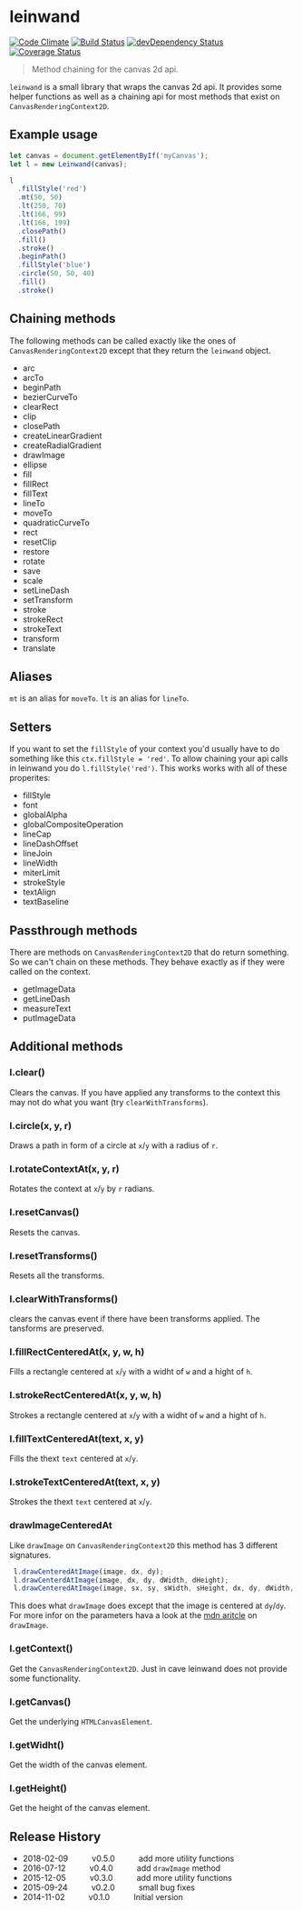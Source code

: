 # leinwand
[![Code Climate](https://codeclimate.com/github/tillarnold/leinwand/badges/gpa.svg)](https://codeclimate.com/github/tillarnold/leinwand)
[![Build Status](https://travis-ci.org/tillarnold/leinwand.svg?branch=master)](https://travis-ci.org/tillarnold/leinwand)
[![devDependency Status](https://david-dm.org/tillarnold/leinwand/dev-status.svg)](https://david-dm.org/tillarnold/leinwand#info=devDependencies)
[![Coverage Status](https://img.shields.io/coveralls/tillarnold/leinwand.svg)](https://coveralls.io/r/tillarnold/leinwand?branch=master)


> Method chaining for the canvas 2d api.

`leinwand` is a small library that wraps the canvas 2d api. It provides some helper functions as well as a chaining api for
most methods that exist on `CanvasRenderingContext2D`.

## Example usage

```js
let canvas = document.getElementByIf('myCanvas');
let l = new Leinwand(canvas);

l
  .fillStyle('red')
  .mt(50, 50)
  .lt(250, 70)
  .lt(166, 99)
  .lt(166, 199)
  .closePath()
  .fill()
  .stroke()
  .beginPath()
  .fillStyle('blue')
  .circle(50, 50, 40)
  .fill()
  .stroke()

```

## Chaining methods

The following methods can be called exactly like the ones of `CanvasRenderingContext2D` except that they return the `leinwand` object.

- arc
- arcTo
- beginPath
- bezierCurveTo
- clearRect
- clip
- closePath
- createLinearGradient
- createRadialGradient
- drawImage
- ellipse
- fill
- fillRect
- fillText
- lineTo
- moveTo
- quadraticCurveTo
- rect
- resetClip
- restore
- rotate
- save
- scale
- setLineDash
- setTransform
- stroke
- strokeRect
- strokeText
- transform
- translate

## Aliases
`mt` is an alias for `moveTo`. `lt` is an alias for `lineTo`.

## Setters
If you want to set the `fillStyle` of your context you'd usually have to do something like this `ctx.fillStyle = 'red'`.
To allow chaining your api calls in leinwand you do `l.fillStyle('red')`. This works works with all of these properites:

- fillStyle
- font
- globalAlpha
- globalCompositeOperation
- lineCap
- lineDashOffset
- lineJoin
- lineWidth
- miterLimit
- strokeStyle
- textAlign
- textBaseline

## Passthrough methods
There are methods on `CanvasRenderingContext2D` that do return something. So we can't chain on these methods. They behave exactly as if they were called on the context.

- getImageData
- getLineDash
- measureText
- putImageData

## Additional methods

### l.clear()
Clears the canvas. If you have applied any transforms to the context this may not do what you want (try `clearWithTransforms`).

### l.circle(x, y, r)
Draws a path in form of a circle at `x`/`y` with a radius of `r`.

### l.rotateContextAt(x, y, r)
Rotates the context at `x`/`y` by `r` radians.

### l.resetCanvas()
Resets the canvas.

### l.resetTransforms()
Resets all the transforms.

### l.clearWithTransforms()
clears the canvas event if there have been transforms applied. The tansforms are preserved.

### l.fillRectCenteredAt(x, y, w, h)
Fills a rectangle centered at `x`/`y` with a widht of `w` and a hight of `h`.

### l.strokeRectCenteredAt(x, y, w, h)
Strokes a rectangle centered at `x`/`y` with a widht of `w` and a hight of `h`.

### l.fillTextCenteredAt(text, x, y)
Fills the thext `text` centered at `x`/`y`.

### l.strokeTextCenteredAt(text, x, y)
Strokes the thext `text` centered at `x`/`y`.

### drawImageCenteredAt
Like `drawImage` on `CanvasRenderingContext2D` this method has 3 different signatures.
```js
 l.drawCenteredAtImage(image, dx, dy);
 l.drawCenterdAtImage(image, dx, dy, dWidth, dHeight);
 l.drawCenteredAtImage(image, sx, sy, sWidth, sHeight, dx, dy, dWidth, dHeight);
```

This does what `drawImage` does except that the image is centered at `dy`/`dy`.
For more infor on the parameters hava a look at the [mdn aritcle](https://developer.mozilla.org/en-US/docs/Web/API/CanvasRenderingContext2D/drawImage) on `drawImage`.

### l.getContext()
Get the `CanvasRenderingContext2D`. Just in cave leinwand does not provide some functionality.

### l.getCanvas()
Get the underlying `HTMLCanvasElement`.

### l.getWidht()
Get the width of the canvas element.

### l.getHeight()
Get the height of the canvas element.

## Release History
* 2018-02-09   v0.5.0   add more utility functions
* 2016-07-12   v0.4.0   add `drawImage` method
* 2015-12-05   v0.3.0   add more utility functions
* 2015-09-24   v0.2.0   small bug fixes
* 2014-11-02   v0.1.0   Initial version
